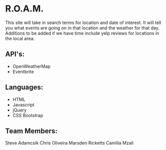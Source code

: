 # R.O.A.M.
This site will take in search terms for location and date of interest.  It will tell you what events are going on in that location and the weather for that day. Additions to be added if we have time include yelp reviews for locations in the local area.

## API's:
* OpenWeatherMap
* Eventbrite

## Languages:
* HTML
* Javascript
* jQuery
* CSS Bootstrap

## Team Members:
Steve Adamcsik
Chris Oliveira
Marsden Ricketts
Camilia Mzali
